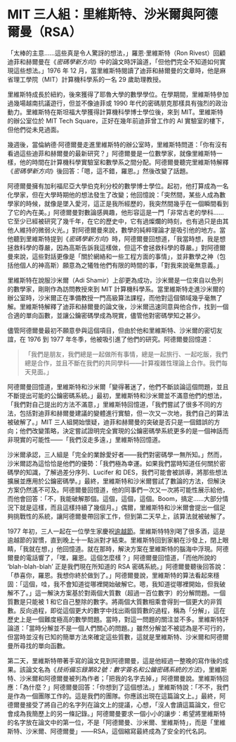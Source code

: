# MIT 三人組：里維斯特、沙米爾與阿德爾曼（RSA）

「太棒的主意……這些真是令人驚訝的想法，」羅恩·里維斯特（Ron Rivest）回顧迪菲和赫爾曼在《*密碼學新方向*》中的論文時評論道，「但他們完全不知道如何實現這些想法。」1976 年 12 月，當里維斯特閱讀了迪菲和赫爾曼的文章時，他是麻省理工學院（MIT）計算機科學系的一名 29 歲助理教授。

里維斯特成長於紐約，後來獲得了耶魯大學的數學學位。在學期間，里維斯特參加過幾場越南抗議遊行，但並不像迪菲或 1990 年代的密碼朋克那樣具有強烈的政治動力。里維斯特在斯坦福大學獲得計算機科學博士學位後，來到 MIT。里維斯特的辦公室位於 MIT Tech Square，正好在幾年前迪菲曾工作的 AI 實驗室的樓下，但他們從未見過面。

幾週後，當倫納德·阿德爾曼走進里維斯特的辦公室時，里維斯特問道：「你有沒有看過這些迪菲和赫爾曼的最新研究？」阿德爾曼是一位數學家，就像里維斯特一樣，他的時間在計算機科學實驗室和數學系之間分配。阿德爾曼聽完里維斯特解釋《*密碼學新方向*》後回答：「嗯，這不錯，羅恩。」然後改變了話題。

阿德爾曼擁有加利福尼亞大學伯克利分校的數學博士學位。起初，他打算成為一名化學家，但在大學時期他的想法發生了改變；他回憶說：「突然間，某些人成為數學家的時候，就像是墜入愛河，這正是我所經歷的，我突然間幾乎在一個瞬間看到了它的內在美。」阿德爾曼對數論感興趣，他形容這是一門「非常古老的學科……它至少已經被研究了幾千年，在它的歷史中，它有過燦爛的時刻，也有過只是由其他人維持的微弱火光。」對阿德爾曼來說，數學的純粹理論才是吸引他的地方。當他聽到里維斯特提到《*密碼學新方向*》時，阿德爾曼回想道，「我當時想，我是想拯救科學的尊嚴，因為高斯告訴我這樣做，但這不會拯救科學的尊嚴。」對阿德爾曼來說，這些對話更像是「關於網絡和一些工程方面的事情」，並非數學之神（包括他個人的神高斯）願意為之犧牲他們有限的時間的事，「對我來說毫無意義。」

里維斯特在說服沙米爾（Adi Shamir）上卻更為成功，沙米爾是一位來自以色列的數學家，剛剛作為訪問教授來到 MIT 計算機科學系。當里維斯特走進沙米爾的辦公室時，沙米爾正在準備教授一門高級算法課程，而他對這個領域幾乎毫無了解。里維斯特解釋了迪菲和赫爾曼的論文後，沙米爾迅速同意與他合作，找到一個合適的單向函數，並讓公鑰密碼學成為現實，儘管他對密碼學知之甚少。

儘管阿德爾曼最初不願意參與這個項目，但由於他和里維斯特、沙米爾的密切友誼，在 1976 到 1977 年冬季，他被吸引進了他們的研究。阿德爾曼回憶道：

>「我們是朋友，我們總是一起做所有事情，總是一起旅行、一起吃飯，我們總是合作，並且不斷在我們的共同學科——計算複雜性理論上合作。我們每天見面。」

阿德爾曼回憶道，里維斯特和沙米爾「變得著迷了，他們不斷談論這個問題，並且不斷提出可能的公鑰密碼系統。」最初，里維斯特和沙米爾並不滿意他們的想法，「我們對自己提出的方法不滿意，」里維斯特回憶道，「我們嘗試了很多不同的方法，包括對迪菲和赫爾曼建議的變體進行實驗，但一次又一次地，我們自己的算法被破解了。」MIT 三人組開始懷疑，迪菲和赫爾曼的突破是否只是一個錯誤的方向；他們改變策略，決定嘗試證明完全實現的公鑰密碼學系統更多的是一個神話而非現實的可能性——「我們沒走多遠，」里維斯特回憶道。

沙米爾承認，三人組是「完全的業餘愛好者——我們對密碼學一無所知。」然而，沙米爾認為這恰恰是他們的優勢：「我們極為幸運。如果我們當時知道任何關於密碼學的知識，了解過差分序列、Lucifer 和 DES，我們可能會被誤導，將那些想法擴展並應用於公鑰密碼學。」最終，里維斯特和沙米爾嘗試了數論的方法，但解決方案仍然遙不可及。阿德爾曼回憶道，他的同事們一次又一次將可能性展示給他，而他會回答：「不，我能破解那個。這個，這個，這個。Boom，搞定……大部分情況下就是這樣，而且這樣持續了幾個月。」偶爾，里維斯特和沙米爾會提出一個足夠挑戰性的系統，讓阿德爾曼帶回家工作，但到第二天早上，該算法就被破解了。

1977 年初，三人一起在一位學生家慶祝[逾越節](https://zh.wikipedia.org/zh-hk/%E9%80%BE%E8%B6%8A%E7%AF%80)。里維斯特特別喝了很多酒，這是逾越節的習慣，直到晚上十一點派對才結束。里維斯特回到家躺在沙發上，閉上眼睛，「我就在想，」他回憶道。就在那時，解決方案在里維斯特的腦海中浮現。阿德爾曼的電話響了，「嘿，羅恩。這個怎麼樣？」阿德爾曼回憶道，「而他所說的 ‘blah-blah-blah’ 正是我們現在所知道的 RSA 密碼系統。」阿德爾曼聽後回答說：「恭喜你，羅恩。我想你終於做到了。」阿德爾曼說，里維斯特的算法看起來穩固：「這個，哇，我不會知道從哪裡開始破解它。嗯，我知道從哪裡開始，但我破解不了。」這一解決方案基於對兩個大質數（超過一百位數字）的分解問題。一個質數是只能被 1 和它自己整除的數字。將兩個大質數相乘會得到一個更大的非質數。反向過程，即從這個更大的數字中找出兩個質數的過程，稱為「分解」，這在歷史上是一個難度極高的數學問題。當時，對這一問題的關注並不多。里維斯特評論道：「當時分解並不是一個人們關心的問題。」雖然分解並不被認為是不可行的，但當時並沒有已知的簡單方法來確定這些質數，這就是里維斯特、沙米爾和阿德爾曼所尋找的單向函數。

第二天，里維斯特帶著手寫的論文見到阿德爾曼，這是他經過一整晚的寫作後的成果。該論文名為《*技術備忘錄第82號：數字簽名和公鑰密碼系統的方法*》，里維斯特、沙米爾和阿德爾曼被列為作者；「把我的名字去掉，」阿德爾曼說。里維斯特回應：「為什麼？」阿德爾曼回答：「你想到了這個想法。」里維斯特說：「不不，我們是作為一個團隊工作的。這是我們的團隊。你應該出現在這篇論文上。」最終，阿德爾曼接受了將自己的名字列在論文上的提議，心想，「沒人會讀這篇論文，但它會成為我簡歷上的另一條記錄。」阿德爾曼要求一個小小的讓步：希望將里維斯特的名字放在論文中的第一位，不是「阿德爾曼、沙米爾、里維斯特」，而是「里維斯特、沙米爾、阿德爾曼」——RSA，這個縮寫最終成為了安全的代名詞。